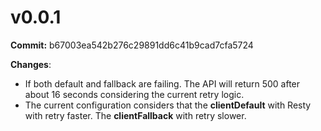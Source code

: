 # v0.0.1

**Commit:** b67003ea542b276c29891dd6c41b9cad7cfa5724

**Changes**:
- If both default and fallback are failing. The API will return 500 after about 16 seconds considering the current retry logic.
- The current configuration considers that the **clientDefault** with Resty with retry faster. The **clientFallback** with retry slower.